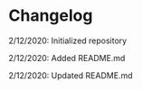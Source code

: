 # Changelog

2/12/2020: Initialized repository

2/12/2020: Added README.md

2/12/2020: Updated README.md

<!-- 01/12/2020: Updated backlog with all functionalities having been assigned times and developers

01/12/2020 - 10:15: Added changelog.md

01/12/2020 - 10:38: Updated README.md -->
